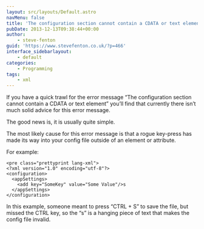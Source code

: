 ```yaml
---
layout: src/layouts/Default.astro
navMenu: false
title: 'The configuration section cannot contain a CDATA or text element'
pubDate: 2013-12-13T09:38:44+00:00
author:
    - steve-fenton
guid: 'https://www.stevefenton.co.uk/?p=466'
interface_sidebarlayout:
    - default
categories:
    - Programming
tags:
    - xml
---
```


If you have a quick trawl for the error message “The configuration section cannot contain a CDATA or text element” you’ll find that currently there isn’t much solid advice for this error message.

The good news is, it is usually quite simple.

The most likely cause for this error message is that a rogue key-press has made its way into your config file outside of an element or attribute.

For example:

```
<pre class="prettyprint lang-xml">
<?xml version="1.0" encoding="utf-8"?>
<configuration>
  <appSettings>
    <add key="SomeKey" value="Some Value"/>s
  </appSettings>
</configuration>
```

In this example, someone meant to press “CTRL + S” to save the file, but missed the CTRL key, so the “s” is a hanging piece of text that makes the config file invalid.